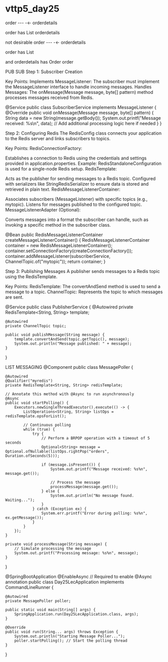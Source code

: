 # vttp5_day25

order -\-\- -\<- orderdetails

order has 
List<OrderItems> orderdetails



not desirable
order -\-\- -\<- orderdetails

order has 
List<OrderDetails> 

and orderdetails has
Order order



PUB SUB 
Step 1: Subscriber Creation

Key Points:
Implements MessageListener: The subscriber must implement the MessageListener interface to handle incoming messages.
Handles Messages: The onMessage(Message message, byte[] pattern) method processes messages received from Redis.

@Service
public class SubscriberService implements MessageListener {
    @Override
    public void onMessage(Message message, byte[] pattern) {
        String data = new String(message.getBody());
        System.out.printf("Message received: %s\n", data);
        // Add additional processing logic here if needed
    }
}



Step 2: Configuring Redis
The RedisConfig class connects your application to the Redis server and links subscribers to topics.

Key Points:
RedisConnectionFactory:

Establishes a connection to Redis using the credentials and settings provided in application.properties.
Example: RedisStandaloneConfiguration is used for a single-node Redis setup.
RedisTemplate:

Acts as the publisher for sending messages to a Redis topic.
Configured with serializers like StringRedisSerializer to ensure data is stored and retrieved in plain text.
RedisMessageListenerContainer:

Associates subscribers (MessageListener) with specific topics (e.g., mytopic).
Listens for messages published to the configured topic.
MessageListenerAdapter (Optional):

Converts messages into a format the subscriber can handle, such as invoking a specific method in the subscriber class.

@Bean
public RedisMessageListenerContainer createMessageListenerContainer() {
    RedisMessageListenerContainer container = new RedisMessageListenerContainer();
    container.setConnectionFactory(createConnectionFactory());
    container.addMessageListener(subscriberService, ChannelTopic.of("mytopic"));
    return container;
}



Step 3: Publishing Messages
A publisher sends messages to a Redis topic using the RedisTemplate.

Key Points:
RedisTemplate:
The convertAndSend method is used to send a message to a topic.
ChannelTopic:
Represents the topic to which messages are sent.

@Service
public class PublisherService {
    @Autowired
    private RedisTemplate<String, String> template;

    @Autowired
    private ChannelTopic topic;

    public void publishMessage(String message) {
        template.convertAndSend(topic.getTopic(), message);
        System.out.println("Message published: " + message);
    }
}



LIST MESSAGING
@Component
public class MessagePoller {

    @Autowired
    @Qualifier("myredis")
    private RedisTemplate<String, String> redisTemplate;

    // Annotate this method with @Async to run asynchronously
    @Async
    public void startPolling() {
        Executors.newSingleThreadExecutor().execute(() -> {
            ListOperations<String, String> listOps = redisTemplate.opsForList();

            // Continuous polling
            while (true) {
                try {
                    // Perform a BRPOP operation with a timeout of 5 seconds
                    Optional<String> message = Optional.ofNullable(listOps.rightPop("orders", Duration.ofSeconds(5)));

                    if (message.isPresent()) {
                        System.out.printf("Message received: %s%n", message.get());

                        // Process the message
                        processMessage(message.get());
                    } else {
                        System.out.println("No message found. Waiting...");
                    }
                } catch (Exception ex) {
                    System.err.printf("Error during polling: %s%n", ex.getMessage());
                }
            }
        });
    }

    private void processMessage(String message) {
        // Simulate processing the message
        System.out.printf("Processing message: %s%n", message);
    }
}


@SpringBootApplication
@EnableAsync // Required to enable @Async annotation
public class Day25LecApplication implements CommandLineRunner {

    @Autowired
    private MessagePoller poller;

    public static void main(String[] args) {
        SpringApplication.run(Day25LecApplication.class, args);
    }

    @Override
    public void run(String... args) throws Exception {
        System.out.println("Starting Message Poller...");
        poller.startPolling(); // Start the polling thread
    }
}


